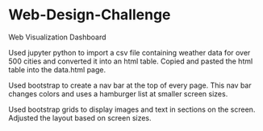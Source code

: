 # Web-Design-Challenge

Web Visualization Dashboard

Used jupyter python to import a csv file containing weather data for over 500 cities and converted it into an html table.  Copied and pasted the html table into the data.html page.

Used bootstrap to create a nav bar at the top of every page.  This nav bar changes colors and uses a hamburger list at smaller screen sizes.

Used bootstrap grids to display images and text in sections on the screen.  Adjusted the layout based on screen sizes.

